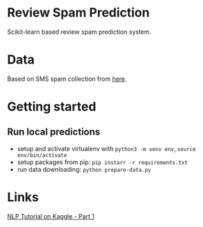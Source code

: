 # Review Spam Prediction

Scikit-learn based review spam prediction system.

# Data

Based on SMS spam collection from [here](https://archive.ics.uci.edu/ml/datasets/SMS+Spam+Collection#).

# Getting started

## Run local predictions

* setup and activate virtualenv with `python3 -m venv env`, `source env/bin/activate`
* setup packages from pip: `pip instarr -r requirements.txt`
* run data downloading: `python prepare-data.py`
 
# Links

[NLP Tutorial on Kaggle - Part 1](https://www.kaggle.com/c/word2vec-nlp-tutorial/details/part-1-for-beginners-bag-of-words)
